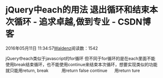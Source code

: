 
# jQuery中each的用法 退出循环和结束本次循环 - 追求卓越,做到专业 - CSDN博客


2016年05月11日 11:34:57[Waldenz](https://me.csdn.net/enter89)阅读数：1542


jQuery中each类似于javascript的for循环
但不同于for循环的是在each里面不能使用break结束循环，也不能使用continue来结束本次循环，想要实现类似的功能就只能用return,
break           用return false
continue      用return ture

